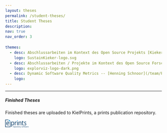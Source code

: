 ```yaml
---
layout: theses
permalink: /student-theses/
title: Student Theses
description:
nav: true
nav_order: 3

themes:
  - desc: Abschlussarbeiten im Kontext des Open Source Projekts [Kieker Monitoring Framework](http://kieker-monitoring.net/research/theses/). siehe auch [Liste der offenen Themen](http://kieker-monitoring.net/research/theses/).
    logo: SustainKieker-logo.svg
  - desc: Abschlussarbeiten / Projekte im Kontext des Open Source Forschungsprojekts [ExplorViz](https://explorviz.uni-kiel.de/)
    logo: explorviz-logo-dark.png
  - desc: Dynamic Software Quality Metrics -- [Henning Schnoor](/team/Priv-Doz-Dr-Henning-Schnoor/)
    logo:
---
```


---

##### Finished Theses

Finished theses are uploaded to KielPrints, a prints publication repository.

[![KielPrints](/assets/img/Kielprints.png)](https://oceanrep.geomar.de/cgi/search/archive/advanced?screen=Search&dataset=archive&book_title%2Ftitle_merge=ALL&book_title%2Ftitle=&contributors_name%2Fcreators_name%2Feditors_name_merge=ALL&contributors_name%2Fcreators_name%2Feditors_name=&corp_creators_merge=ALL&corp_creators=&dates_date=&publication%2Fseries_merge=ALL&publication%2Fseries=&issn_merge=ALL&issn=&event_title_merge=ALL&event_title=&keywords_merge=ALL&keywords=&abstract_merge=ALL&abstract=&projects_merge=ALL&projects=&expeditions_name_merge=ALL&expeditions_name=&platform_merge=ALL&platform=&thesis_type=diploma&thesis_type=batchelor&thesis_type=masters&thesis_type=student&open_access=EITHER&dates_date_type_merge=ANY&subjects_merge=ANY&dewey_merge=ANY&divisions=soft_eng&divisions_merge=ANY&contribution_number_number=&publisher_merge=ALL&publisher=&country_merge=ANY&poftopics_merge=ANY&id_number_merge=ALL&id_number=&q_merge=ALL&q=&satisfyall=ALL&order=-date%2Fcreators_browse_name%2Ftitle&_action_search=Suchen)
